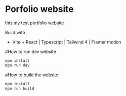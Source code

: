 # Porfolio website

this my test portfolio website

Build with :
- Vite + React | Typescript | Tailwind 4 | Framer motion

#How to run dev website
```bash
npm install
npm run dev
```

#How to build the website
```bash
npm install
npm run build
```
